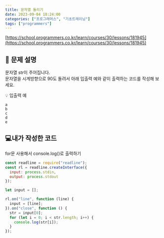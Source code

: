 ```yaml
---
title: 문자열 돌리기
date: 2023-09-04 18:24:00
categories: ["프로그래머스", "기초트레이닝"]
tags: ["programmers"]
---
```


[https://school.programmers.co.kr/learn/courses/30/lessons/181945](https://school.programmers.co.kr/learn/courses/30/lessons/181945)

## 📔 문제 설명

문자열 str이 주어집니다.  
문자열을 시계방향으로 90도 돌려서 아래 입출력 예와 같이 출력하는 코드를 작성해 보세요.

💡 입출력 예

```
a
b
c
d
e
```

## 💻내가 작성한 코드

for문 사용해서 console.log()로 출력하기

```js
const readline = require("readline");
const rl = readline.createInterface({
  input: process.stdin,
  output: process.stdout
});

let input = [];

rl.on("line", function (line) {
  input = [line];
}).on("close", function () {
  str = input[0];
  for (let i = 0; i < str.length; i++) {
    console.log(str[i]);
  }
});
```
